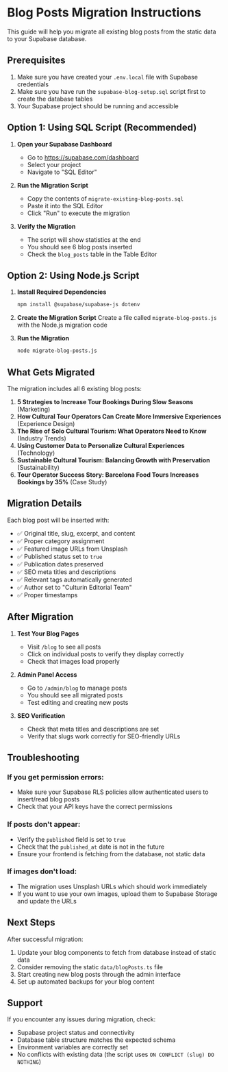 # Blog Posts Migration Instructions

This guide will help you migrate all existing blog posts from the static data to your Supabase database.

## Prerequisites

1. Make sure you have created your `.env.local` file with Supabase credentials
2. Make sure you have run the `supabase-blog-setup.sql` script first to create the database tables
3. Your Supabase project should be running and accessible

## Option 1: Using SQL Script (Recommended)

1. **Open your Supabase Dashboard**

   - Go to https://supabase.com/dashboard
   - Select your project
   - Navigate to "SQL Editor"

2. **Run the Migration Script**

   - Copy the contents of `migrate-existing-blog-posts.sql`
   - Paste it into the SQL Editor
   - Click "Run" to execute the migration

3. **Verify the Migration**
   - The script will show statistics at the end
   - You should see 6 blog posts inserted
   - Check the `blog_posts` table in the Table Editor

## Option 2: Using Node.js Script

1. **Install Required Dependencies**

   ```bash
   npm install @supabase/supabase-js dotenv
   ```

2. **Create the Migration Script**
   Create a file called `migrate-blog-posts.js` with the Node.js migration code

3. **Run the Migration**
   ```bash
   node migrate-blog-posts.js
   ```

## What Gets Migrated

The migration includes all 6 existing blog posts:

1. **5 Strategies to Increase Tour Bookings During Slow Seasons** (Marketing)
2. **How Cultural Tour Operators Can Create More Immersive Experiences** (Experience Design)
3. **The Rise of Solo Cultural Tourism: What Operators Need to Know** (Industry Trends)
4. **Using Customer Data to Personalize Cultural Experiences** (Technology)
5. **Sustainable Cultural Tourism: Balancing Growth with Preservation** (Sustainability)
6. **Tour Operator Success Story: Barcelona Food Tours Increases Bookings by 35%** (Case Study)

## Migration Details

Each blog post will be inserted with:

- ✅ Original title, slug, excerpt, and content
- ✅ Proper category assignment
- ✅ Featured image URLs from Unsplash
- ✅ Published status set to `true`
- ✅ Publication dates preserved
- ✅ SEO meta titles and descriptions
- ✅ Relevant tags automatically generated
- ✅ Author set to "Culturin Editorial Team"
- ✅ Proper timestamps

## After Migration

1. **Test Your Blog Pages**

   - Visit `/blog` to see all posts
   - Click on individual posts to verify they display correctly
   - Check that images load properly

2. **Admin Panel Access**

   - Go to `/admin/blog` to manage posts
   - You should see all migrated posts
   - Test editing and creating new posts

3. **SEO Verification**
   - Check that meta titles and descriptions are set
   - Verify that slugs work correctly for SEO-friendly URLs

## Troubleshooting

### If you get permission errors:

- Make sure your Supabase RLS policies allow authenticated users to insert/read blog posts
- Check that your API keys have the correct permissions

### If posts don't appear:

- Verify the `published` field is set to `true`
- Check that the `published_at` date is not in the future
- Ensure your frontend is fetching from the database, not static data

### If images don't load:

- The migration uses Unsplash URLs which should work immediately
- If you want to use your own images, upload them to Supabase Storage and update the URLs

## Next Steps

After successful migration:

1. Update your blog components to fetch from database instead of static data
2. Consider removing the static `data/blogPosts.ts` file
3. Start creating new blog posts through the admin interface
4. Set up automated backups for your blog content

## Support

If you encounter any issues during migration, check:

- Supabase project status and connectivity
- Database table structure matches the expected schema
- Environment variables are correctly set
- No conflicts with existing data (the script uses `ON CONFLICT (slug) DO NOTHING`)
